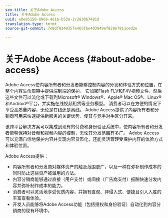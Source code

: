 ```yaml
---
seo-title: 关于Adobe Access
title: 关于Adobe Access
uuid: e0e85150-8966-4d16-b53a-2c283067481d
translation-type: tm+mt
source-git-commit: 7e8df034035fe465fbe403949ef828e7811ced2e

---
```



# 关于Adobe Access {#about-adobe-access}

Adobe Access使内容所有者和分发者能够控制内容的分发和体验方式和位置，在整个内容生命周期中提供端到端的保护。 它加密Flash FLV和F4V视频文件，然后这些文件可以流化或下载到Microsoft® Windows®、Apple® Mac OS®、Linux®和Android®平台，并实施在线视频租赁等业务模型。 消费者可以在方便的情况下享受高质量内容，无论是在线还是离线。 Adobe Access提供了内容所有者和分销商可用来快速提供新服务的关键优势，使其与竞争对手区分开来。

该跨平台解决方案可以集成到现有的付费和身份验证系统中，使内容所有者和分发者能够保持对音频和视频内容的控制，无论其分发范围有多广。 Adobe Access可以充满自信地保护内容并实现内容货币化，还能灵活管理受保护内容的体验方式和体验位置。

Adobe Access提供：

* 内容所有者和分发商对媒体资产的触及范围更广，以及一种在弥补制作成本的同时防止这些资产被滥用的方法。
* 内容分销商能够通过直接（用户支付）或间接（广告商支付）报酬快速分发内容并弥补制作成本的能力。
* 消费者可以灵活地享受优质内容，并拥有直观、非侵入式、便捷且引人入胜的丰富查看体验。
* 开发人员能够将Adobe Access功能（包括授权和身份验证）自动化到内容分销商的现有环境中。

